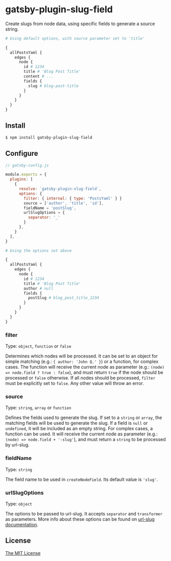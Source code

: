 # gatsby-plugin-slug-field

Create slugs from node data, using specific fields to generate a source string.

```graphql
# Using default options, with source parameter set to 'title'

{
  allPostsYaml {
    edges {
      node {
        id # 1234
        title # 'Blog Post Title'
        content # ...
        fields {
          slug # blog-post-title
        }
      }
    }
  }
}
```

## Install

```bash
$ npm install gatsby-plugin-slug-field
```

## Configure

```javascript
// gatsby-config.js

module.exports = {
  plugins: [
    {
      resolve: `gatsby-plugin-slug-field`,
      options: {
        filter: { internal: { type: 'PostsYaml' } }
        source = ['author', 'title', 'id'],
        fieldName = 'postSlug',
        urlSlugOptions = {
          separator: '_'
        }
      },
    }
  ],
}
```

```graphql
# Using the options set above

{
  allPostsYaml {
    edges {
      node {
        id # 1234
        title # 'Blog Post Title'
        author # null
        fields {
          postSlug # blog_post_title_1234
        }
      }
    }
  }
}
```

### filter

Type: `object`, `function` or `false`

Determines which nodes will be processed. It can be set to an object for simple matching (e.g.: `{ author: 'John Q.' }`) or a function, for complex cases. The function will receive the current node as parameter (e.g.: `(node) => node.field ? true : false`), and must return `true` if the node should be processed or `false` otherwise. If all nodes should be processed, `filter` must be explicitly set to `false`. Any other value will throw an error.

### source

Type: `string`, `array` or `function`

Defines the fields used to generate the slug. If set to a `string` or `array`, the matching fields will be used to generate the slug. If a field is `null` or `undefined`, it will be included as an empty string. For complex cases, a function can be used. It will receive the current node as parameter (e.g.: `(node) => node.field + '-slug'`), and must return a `string` to be processed by url-slug.

### fieldName

Type: `string`

The field name to be used in `createNodeField`. Its default value is `'slug'`.

### urlSlugOptions

Type: `object`

The options to be passed to url-slug. It accepts `separator` and `transformer` as parameters. More info about these options can be found on [url-slug documentation](https://github.com/stldo/url-slug).

## License

[The MIT License](./LICENSE)
